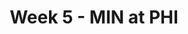 ---
layout: game
title: Week 5 - MIN at PHI
season: 2018
game_id: 2018_05_MIN_PHI
away_team: MIN
home_team: PHI
---